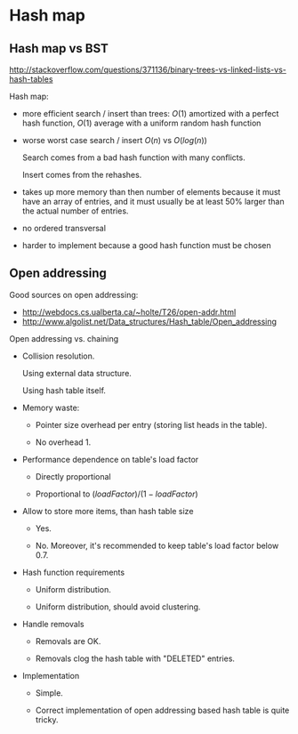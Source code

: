 # Hash map

## Hash map vs BST

<http://stackoverflow.com/questions/371136/binary-trees-vs-linked-lists-vs-hash-tables>

Hash map:

-   more efficient search / insert than trees: $O(1)$ amortized with a perfect hash function, $O(1)$ average with a uniform random hash function

-   worse worst case search / insert $O(n)$ vs $O(log(n))$

    Search comes from a bad hash function with many conflicts.

    Insert comes from the rehashes.

-   takes up more memory than then number of elements because it must have an array of entries, and it must usually be at least 50% larger than the actual number of entries.

-   no ordered transversal

-   harder to implement because a good hash function must be chosen

## Open addressing

Good sources on open addressing:

- <http://webdocs.cs.ualberta.ca/~holte/T26/open-addr.html>
- <http://www.algolist.net/Data_structures/Hash_table/Open_addressing>

Open addressing vs. chaining

-   Collision resolution.

    Using external data structure.

    Using hash table itself.

-   Memory waste:

    - Pointer size overhead per entry (storing list heads in the table).

    - No overhead 1.

-   Performance dependence on table's load factor

    - Directly proportional

    - Proportional to $(loadFactor) / (1 - loadFactor)$

-   Allow to store more items, than hash table size

    - Yes.

    - No. Moreover, it's recommended to keep table's load factor below 0.7.

-   Hash function requirements

    - Uniform distribution.

    - Uniform distribution, should avoid clustering.

-   Handle removals

    - Removals are OK.

    - Removals clog the hash table with "DELETED" entries.

-   Implementation

    - Simple.

    - Correct implementation of open addressing based hash table is quite tricky.
